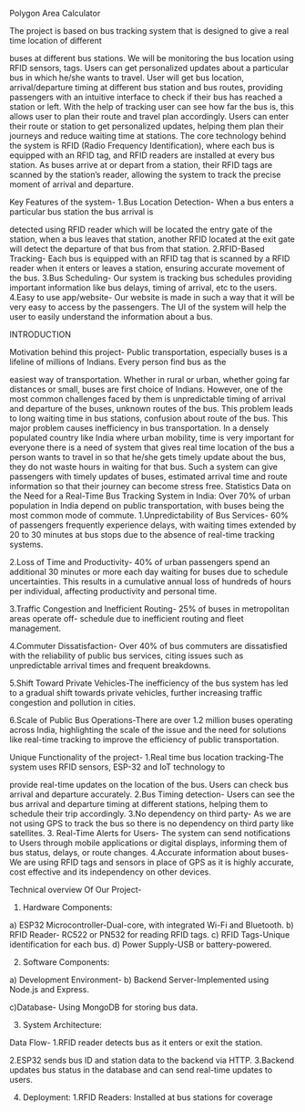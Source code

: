 Polygon Area Calculator

The project is based on bus tracking system that is designed to give a real time location of different

buses at different bus stations. We will be monitoring the bus location using RFID sensors, tags. Users can get personalized updates about a particular bus in which he/she wants to travel. User will
get bus location, arrival/departure timing at different bus station and bus routes, providing
passengers with an intuitive interface to check if their bus has reached a station or left. With the
help of tracking user can see how far the bus is, this allows user to plan their route and travel plan
accordingly. Users can enter their route or station to get personalized updates, helping them plan
their journeys and reduce waiting time at stations.
The core technology behind the system is RFID (Radio Frequency Identification), where each bus is
equipped with an RFID tag, and RFID readers are installed at every bus station. As buses arrive at or
depart from a station, their RFID tags are scanned by the station’s reader, allowing the system to
track the precise moment of arrival and departure.

Key Features of the system-
1.Bus Location Detection- When a bus enters a particular bus station the bus arrival is

detected using RFID reader which will be located the entry gate of the station, when a bus leaves
that station, another RFID located at the exit gate will detect the departure of that bus from that
station.
2.RFID-Based Tracking- Each bus is equipped with an RFID tag that is scanned by a RFID reader
when it enters or leaves a station, ensuring accurate movement of the bus.
3.Bus Scheduling- Our system is tracking bus schedules providing important information like bus
delays, timing of arrival, etc to the users.
4.Easy to use app/website- Our website is made in such a way that it will be very easy to
access by the passengers. The UI of the system will help the user to easily understand the
information about a bus.

INTRODUCTION

Motivation behind this project-
Public transportation, especially buses is a lifeline of millions of Indians. Every person find bus as the

easiest way of transportation. Whether in rural or urban, whether going far distances or small, buses
are first choice of Indians. However, one of the most common challenges faced by them is
unpredictable timing of arrival and departure of the buses, unknown routes of the bus. This
problem leads to long waiting time in bus stations, confusion about route of the bus. This major
problem causes inefficiency in bus transportation.
In a densely populated country like India where urban mobility, time is very important for everyone
there is a need of system that gives real time location of the bus a person wants to travel in so that
he/she gets timely update about the bus, they do not waste hours in waiting for that bus. Such a
system can give passengers with timely updates of buses, estimated arrival time and route
information so that their journey can become stress free.
Statistics Data on the Need for a Real-Time Bus Tracking System in India:
Over 70% of urban population in India depend on public transportation, with buses being the most
common mode of commute.
1.Unpredictability of Bus Services- 60% of passengers frequently experience delays, with waiting
times extended by 20 to 30 minutes at bus stops due to the absence of real-time tracking systems.

2.Loss of Time and Productivity- 40% of urban passengers spend an additional 30 minutes or more
each day waiting for buses due to schedule uncertainties. This results in a cumulative annual loss of
hundreds of hours per individual, affecting productivity and personal time.

3.Traffic Congestion and Inefficient Routing- 25% of buses in metropolitan areas operate off-
schedule due to inefficient routing and fleet management.

4.Commuter Dissatisfaction- Over 40% of bus commuters are dissatisfied with the reliability of
public bus services, citing issues such as unpredictable arrival times and frequent breakdowns.

5.Shift Toward Private Vehicles-The inefficiency of the bus system has led to a gradual shift towards
private vehicles, further increasing traffic congestion and pollution in cities.

6.Scale of Public Bus Operations-There are over 1.2 million buses operating across India, highlighting
the scale of the issue and the need for solutions like real-time tracking to improve the efficiency of
public transportation.

Unique Functionality of the project-
1.Real time bus location tracking-The system uses RFID sensors, ESP-32 and IoT technology to

provide real-time updates on the location of the bus. Users can check bus arrival and departure
accurately.
2.Bus Timing detection- Users can see the bus arrival and departure timing at different stations,
helping them to schedule their trip accordingly.
3.No dependency on third party- As we are not using GPS to track the bus so there is no dependency
on third party like satellites.
3. Real-Time Alerts for Users- The system can send notifications to Users through mobile
applications or digital displays, informing them of bus status, delays, or route changes.
4.Accurate information about buses-We are using RFID tags and sensors in place of GPS as it is
highly accurate, cost effective and its independency on other devices.

Technical overview Of Our Project-
1. Hardware Components:

a) ESP32 Microcontroller-Dual-core, with integrated Wi-Fi and Bluetooth.
b) RFID Reader- RC522 or PN532 for reading RFID tags.
c) RFID Tags-Unique identification for each bus.
d) Power Supply-USB or battery-powered.

2. Software Components:

a) Development Environment-
b) Backend Server-Implemented using Node.js and Express.

c)Database- Using MongoDB for storing bus data.

3. System Architecture:

Data Flow-
1.RFID reader detects bus as it enters or exit the station.

2.ESP32 sends bus ID and station data to the backend via HTTP.
3.Backend updates bus status in the database and can send real-time updates to users.

4. Deployment:
1.RFID Readers: Installed at bus stations for coverage

